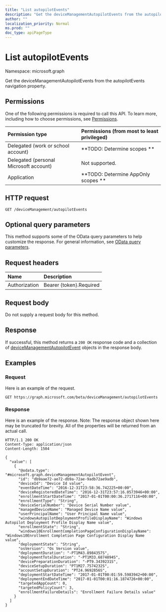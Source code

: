 ```yaml
---
title: "List autopilotEvents"
description: "Get the deviceManagementAutopilotEvents from the autopilotEvents navigation property."
author: ""
localization_priority: Normal
ms.prod: ""
doc_type: apiPageType
---
```


# List autopilotEvents

Namespace: microsoft.graph

Get the deviceManagementAutopilotEvents from the autopilotEvents navigation property.

## Permissions
One of the following permissions is required to call this API. To learn more, including how to choose permissions, see [Permissions](/concepts/permissions-reference.md).

|Permission type|Permissions (from most to least privileged)|
|:---|:---|
|Delegated (work or school account)|**TODO: Determine scopes **|
|Delegated (personal Microsoft account)|Not supported.|
|Application|**TODO: Determine AppOnly scopes **|

## HTTP request
<!-- {
  "blockType": "ignored"
}
-->
``` http
GET /deviceManagement/autopilotEvents
```

## Optional query parameters
This method supports some of the OData query parameters to help customize the response. For general information, see [OData query parameters](/graph/query-parameters).

## Request headers
|Name|Description|
|:---|:---|
|Authorization|Bearer {token}.Required|

## Request body
Do not supply a request body for this method.

## Response
If successful, this method returns a `200 OK` response code and a collection of [deviceManagementAutopilotEvent](../resources/devicemanagementautopilotevent.md) objects in the response body.

## Examples

### Request
Here is an example of the request.
<!-- {
  "blockType": "request",
  "name": "get_devicemanagementautopilotevent"
}
-->
``` http
GET https://graph.microsoft.com/beta/deviceManagement/autopilotEvents
```

### Response
Here is an example of the response. Note: The response object shown here may be truncated for brevity. All of the properties will be returned from an actual call.
<!-- {
  "blockType": "response",
  "truncated": true,
  "@odata.type": "collection(microsoft.graph.devicemanagementautopilotevent)"
}
-->
``` http
HTTP/1.1 200 OK
Content-Type: application/json
Content-Length: 1504

{
  "value": [
    {
      "@odata.type": "#microsoft.graph.deviceManagementAutopilotEvent",
      "id": "db9aae72-ae72-db9a-72ae-9adb72ae9adb",
      "deviceId": "Device Id value",
      "eventDateTime": "2016-12-31T23:58:36.742225+00:00",
      "deviceRegisteredDateTime": "2016-12-31T23:57:16.0573946+00:00",
      "enrollmentStartDateTime": "2017-01-01T00:00:36.2717116+00:00",
      "enrollmentType": "String",
      "deviceSerialNumber": "Device Serial Number value",
      "managedDeviceName": "Managed Device Name value",
      "userPrincipalName": "User Principal Name value",
      "windowsAutopilotDeploymentProfileDisplayName": "Windows Autopilot Deployment Profile Display Name value",
      "enrollmentState": "String",
      "windows10EnrollmentCompletionPageConfigurationDisplayName": "Windows10Enrollment Completion Page Configuration Display Name value",
      "deploymentState": "String",
      "osVersion": "Os Version value",
      "deploymentDuration": "-PT1M43.8984357S",
      "deploymentTotalDuration": "-PT1M33.6874894S",
      "devicePreparationDuration": "-PT9.3439231S",
      "deviceSetupDuration": "PT1M27.7574232S",
      "accountSetupDuration": "PT24.9692856S",
      "deploymentStartDateTime": "2017-01-01T00:01:59.5983942+00:00",
      "deploymentEndDateTime": "2017-01-01T00:01:16.1874726+00:00",
      "targetedAppCount": 0,
      "targetedPolicyCount": 3,
      "enrollmentFailureDetails": "Enrollment Failure Details value"
    }
  ]
}
```

